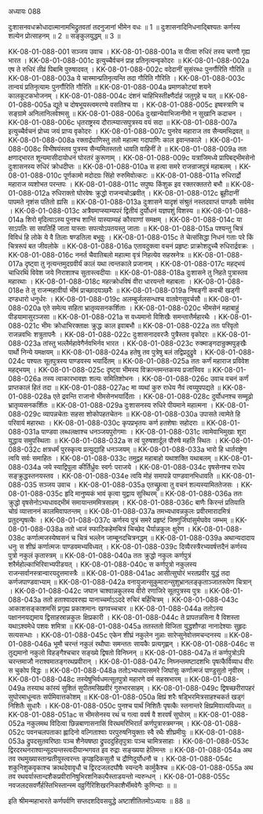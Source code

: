 अध्यायः 088

दुःशासनवधक्रोधादात्मानामभिद्रुतवतां तदनुजानां भीमेन वधः ॥ 1 ॥ दुःशासनादिनिधनाद्बिश्यतः कर्णस्य शल्येन प्रोत्साहनम् ॥ 2 ॥ सङ्कुलयुद्धम् ॥ 3 ॥

KK-08-01-088-001	सञ्जय उवाच ।
KK-08-01-088-001a	स पीत्वा रुधिरं तस्य चरणौ गृह्य भारत ।
KK-08-01-088-001c	इत्युच्चैर्वचनं प्राह प्रतिनृत्यन्वृकोदरः ॥
KK-08-01-088-002a	एष ते रुधिरं तीव्रं पिबामि पुरुषादवत् ।
KK-08-01-088-002c	वदेदानीं सुसंरब्धः पुनर्गौरिति गौरिति ॥
KK-08-01-088-003a	ये चास्मान्प्रतिनृत्यन्ति तदा गौरिति गौरिति ।
KK-08-01-088-003c	तान्वयं प्रतिनृत्यामः पुनर्गौरिति गौरिति ॥
KK-08-01-088-004a	प्रमाणकोट्यां शयने कालकूटकभोजनम् ।
KK-08-01-088-004c	दंशनं चाहिभिस्तीक्ष्णैर्दाहं जतुगृहे च यत् ॥
KK-08-01-088-005a	द्यूते च दोषभूयस्त्वमरण्ये वसतिश्च या ।
KK-08-01-088-005c	इष्वस्त्राणि च सङ्ग्रामे अनिलानिलवेश्मसु ॥
KK-08-01-088-006a	दुःखान्येवाभिजानीमो न सुखानि कदाचन ।
KK-08-01-088-006c	धृतराष्ट्रस्य दौरात्म्यात्सपुत्रस्य वयं सदा ॥
KK-08-01-088-007a	इत्युच्चैर्वचनं प्रोच्य जयं प्राप्य वृकोदरः ।
KK-08-01-088-007c	पुनरेव महाराज तव सैन्यमभिद्रवत् ॥
KK-08-01-088-008a	रक्तार्द्रपाणिस्तु ततो महात्मा गदापाणिः काल इवान्तकाले ।
KK-08-01-088-008c	विभीषयंस्तव पुत्रस्य सैन्यमितस्ततो धावति वाहिनीं ते ॥
KK-08-01-088-009a	ततः क्षणाद्भारत शून्यमासीदायोधनं घोरतरं कुरूणाम् ।
KK-08-01-088-009c	यत्राजिमध्ये प्रापिबद्भीमसेनो दुःशासनस्य रुधिरं क्रोधदीप्तः ॥
KK-08-01-088-010a	स हत्वा समरे राजन्राजपुत्रं महाबलम् ।
KK-08-01-088-010c	पूर्णकामो मदोदग्रः सिंहो रुरुमिवोत्कटः ॥
KK-08-01-088-011a	रुधिरार्द्रो महाराज व्यशोभत परन्तपः ।
KK-08-01-088-011c	सपुष्पः किंशुक इव रक्तरक्ततरो बभौ ॥
KK-08-01-088-012a	रुधिराक्तो घोरवेषः क्रुद्धो राजन्वचोऽब्रवीत् ।
KK-08-01-088-012c	ब्रूहीदानीं पापमते नृशंस पतितो ह्यसि ॥
KK-08-01-088-013a	दुःशासने यादृशं संश्रुतं नस्तदवाप्तं पाण्डवैः सर्वमेव ।
KK-08-01-088-013c	अत्रैवमाप्स्याम्यपरं द्वितीयं दुर्योधनं यज्ञपशुं विशस्य ॥
KK-08-01-088-014a	शिरो मृदित्वाऽस्य पुनश्च शान्तिं यास्याम्यहं कौरवाणां समक्षम् ।
KK-08-01-088-014c	या साऽपतिः सा सपतिर्हि जाता यास्ताः सपत्योऽपतयस्तु जाताः ॥
KK-08-01-088-015a	पश्यन्तु चित्रं विविधं हि लोके ये वै तिलाः षण्डतिला बभूवुः ।
KK-08-01-088-015c	ते चेत्संसिद्धा निधनं गताः परे किं चित्ररूपं बत जीवलोके ॥
KK-08-01-088-016a	एतावदुक्त्वा वचनं प्रहृष्टः प्राक्रोशदुच्चै रुधिरार्द्रवक्रः ।
KK-08-01-088-016c	ननर्त चैवातिबलो महात्मा वृत्रं निहत्येव सहस्रनेत्रः ॥
KK-08-01-088-017a	दृष्ट्वा तु नृत्यन्तमुदग्रवीर्यं कालं यथा त्वन्तकाले प्रजानाम् ।
KK-08-01-088-017c	महद्भयं चाधिरथिं विवेश जये निराशाश्च सुतास्त्वदीयाः ॥
KK-08-01-088-018a	दुःशासने तु निहते पुत्रास्तव महारथाः ।
KK-08-01-088-018c	महत्क्रोधविषं वीरा धारयन्तो महाबलाः ।
KK-08-01-088-018e	ते तु राजन्महावीर्या भीमं प्राच्छादयञ्छरैः ॥
KK-08-01-088-019a	निषङ्गी कवची खड्गी दण्डधारो धनुर्धरः ।
KK-08-01-088-019c	अलम्बुर्जलसन्धश्च वातवेगसुवर्चसौ ॥
KK-08-01-088-020a	एते समेत्य सहिता भ्रातृव्यसनकर्शिताः ।
KK-08-01-088-020c	भीमसेनं महाबाहुं पीडयामासुरञ्जसा ॥
KK-08-01-088-021a	स वध्यमानो विशिखैः समन्तात्तैर्महारथैः ।
KK-08-01-088-021c	भीमः क्रोधाभिरक्ताक्षः क्रुद्धः काल इवाबभौ ॥
KK-08-01-088-022a	ततः परिवृतो राजन्नवभिः शत्रुतापनैः ।
KK-08-01-088-022c	दुःशासनादवरजैः पुत्रैस्तव वृकोदरः ॥
KK-08-01-088-023a	तांस्तु भल्लैर्महावेगैर्नवभिर्नव भारत ।
KK-08-01-088-023c	रुक्माङ्गदान्रुक्मपुङ्खैः पार्थो निन्ये यमक्षयम् ॥
KK-08-01-088-024a	हतेषु तव पुत्रेषु बलं तद्विप्रदुद्रुवे ।
KK-08-01-088-024c	पश्यतः सूतपुत्रस्य पाण्डवस्य भयार्दितम् ॥
KK-08-01-088-025a	ततः कर्णं महाराज प्रविवेश महद्भयम् ।
KK-08-01-088-025c	दृष्ट्वा भीमस्य विक्रान्तमन्तकस्य प्रजास्विव ॥
KK-08-01-088-026a	तस्य त्वाकारभावज्ञः शल्यः समितिशोभनः ।
KK-08-01-088-026c	उवाच वचनं कर्णं प्राप्तकालं हितं तदा ॥
KK-08-01-088-027ac	मा व्यथां कुरु राधेय नैवं त्वय्युपपद्यते ॥
KK-08-01-088-028a	एते द्रवन्ति राजानो भीमसेनभयार्दिताः ।
KK-08-01-088-028c	दुर्योधनश्च सम्मूढो भ्रातृव्यसनकर्शितः ॥
KK-08-01-088-029a	दुःशासनस्य रुधिरे पीयमाने महात्मना ।
KK-08-01-088-029c	व्यापन्नचेताः सहसा शोकोपहतचेतनः ॥
KK-08-01-088-030a	उपासते त्वामेते हि परिवार्य महारथाः ।
KK-08-01-088-030c	कृपप्रभृतयः कर्ण हतशेषाः सहोदराः ॥
KK-08-01-088-031a	पाण्डवा लब्धलक्षाश्च धनञ्जयपुरोगमाः ।
KK-08-01-088-031c	त्वामेवाभिमुखाः शूरा युद्धाय समुपस्थिताः ॥
KK-08-01-088-032a	स त्वं पुरुषशार्दूल पौरुषे महति स्थितः ।
KK-08-01-088-032c	क्षत्रधर्मं पुरस्कृत्य प्रत्युद्याहि धनञ्जयम् ॥
KK-08-01-088-033a	भारो हि धार्तराष्ट्रेण त्वयि सर्वः समाहितः ।
KK-08-01-088-033c	तमुद्वह महाबाहो यथाशक्ति यथाबलम् ॥
KK-08-01-088-034a	जये स्याद्विपुला कीर्तिर्ध्रुवः स्वर्गः पराजये ।
KK-08-01-088-034c	वृषसेनश्च राधेय सङ्क्रुद्धस्तनयस्तव ।
KK-08-01-088-034e	त्वयि मोहं समापन्ने पाण्डवानभिधावति ॥
KK-08-01-088-035	सञ्जय उवाच ।
KK-08-01-088-035a	एतच्छ्रुत्वा तु वचनं शल्यस्यामिततेजसः ।
KK-08-01-088-035c	हृदि मानुष्यकं भावं कृत्वा युद्वाय सुस्थिरम् ॥
KK-08-01-088-036a	ततः क्रुद्धो वृषसेनोऽभ्यधावद्भीमं समायान्तममित्रसाहम् ।
KK-08-01-088-036c	बाणैः किरन्तं प्रतियाति चोग्रं व्यात्ताननं कालमिवापतन्तम् ॥
KK-08-01-088-037a	तमभ्यधावन्नकुलः प्रवीरमारादमित्रं प्रतुदन्पृषत्कैः ।
KK-08-01-088-037c	कर्णस्य पुत्रं समरे प्रहृष्टं जिष्णुर्जिघांसुर्मघवेव जम्भम् ॥
KK-08-01-088-038a	ततो ध्वजं स्फाटिकहेमचित्रं चिच्छेद धैर्यान्नकुलः क्षुरेण ।
KK-08-01-088-038c	कर्णात्मजस्येष्वसनं च चित्रं भल्लेन जाम्बूनदचित्रनद्धम् ॥
KK-08-01-088-039a	अथान्यदादाय धनुः स शीघ्रं कर्णात्मजः पाण्डवमभ्यविध्यत् ।
KK-08-01-088-039c	दिव्यैरस्त्रैरभ्यवर्षत्तदैनं कर्णस्य पुत्रो नकुलं कृतास्त्रम् ॥
KK-08-01-088-040a	ततः क्रुद्धो नकुलः कर्णपुत्रं शरैर्महोल्काभिरिवाभ्यपीडयत् ।
KK-08-01-088-040c	स कर्णपुत्रो नकुलस्य राजन्सर्वानस्त्रान्वारयदुत्तमास्त्रैः ॥
KK-08-01-088-041ac	आसीत्सुघोरं भरतप्रवीर युद्धं तदा कर्णजपाण्डवाभ्याम् ॥
KK-08-01-088-042a	वनायुजान्सुकुमारान्सुशुभ्रानलङ्कृताञ्जातरूपेण चित्रान् ।
KK-08-01-088-042c	जघान चाश्वान्नकुलस्य वीरो रणाजिरे सूतपुत्रस्य पुत्रः ॥
KK-08-01-088-043a	ततो हताश्वादवरुह्य यानाच्चर्माऽऽददे रुचिरं बर्हिचित्रम् ।
KK-08-01-088-043c	आकाशसङ्काशमसिं प्रगृह्य प्रकाशमानः खगवच्चचार ॥
KK-08-01-088-044a	ततोऽस्य पक्षाननयद्यमाय द्विसाहस्रान्नकुलः क्षिप्रकारी ।
KK-08-01-088-044c	ते प्रापतन्नसिना वै विशस्ता यथाऽश्वमेधे पशवः शमित्रा ॥
KK-08-01-088-045a	ततस्ततो विजिता युद्धशौण्डा नानादेश्याः सुहृदः सत्यसन्धाः ।
KK-08-01-088-045c	एकेन शीघ्रं नकुलेन नुन्नाः सारेप्सुनेवोत्तमचन्दनस्य ॥
KK-08-01-088-046a	भूमौ चरन्तं नकुलं रथौघाः समन्ततः सायकैः प्रत्यगृह्णन् ।
KK-08-01-088-046c	स तुद्यमानो नकुलो विहङ्गैश्चचार सङ्ख्ये द्विषतो विनिघ्नन् ॥
KK-08-01-088-047a	तं कर्णपुत्रोऽपि चरन्तमाजौ नराश्वमातङ्गरथप्रवीरान् ।
KK-08-01-088-047c	निघ्नन्तमष्टादशभिः पृषत्कैर्विव्याध वीरः स चुकोप विद्धः ॥
KK-08-01-088-048a	ततोऽभ्यधावत्समरे जिघांसुः कर्णात्मजं पाण्डुसुतो नृवीरम् ।
KK-08-01-088-048c	तस्येषुभिर्वधमत्सूतपुत्रो महारणे वर्म सहस्रभारम् ॥
KK-08-01-088-049a	तस्याथ कांस्यं सुशितं सुपीतमसिप्रवीरं गुरुभारसाहम् ।
KK-08-01-088-049c	द्विषच्छरीरापहरं सुघोरमाधून्वतः सर्पमिवात्तकोशम् ॥
KK-08-01-088-050a	क्षिप्रं शरैः षड्भिरमित्रसाहश्चकर्त खड्गं निशितैः सुधारैः ।
KK-08-01-088-050c	पुनश्च पार्थं निशितैः पृषत्कैः स्तनान्तरे क्षिप्रमिवात्यविध्यत् ॥
KK-08-01-088-051ac	स भीमसेनस्य रथं च गत्वा ववर्ष वै शरवर्षं सुघोरम् ॥
KK-08-01-088-052a	नकुलमथ विदित्वा छिन्नबाणासनासिं विरथमरिभिरार्तं कर्णपुत्रास्त्रमग्नम् ।
KK-08-01-088-052c	पवनचलपताका ह्लादिनो वल्गिताश्वाः परपुरुषनियुक्ताः स्वै रथैः शीघ्रमीयुः ॥
KK-08-01-088-053a	द्रुपदसुतवरिष्ठाः पञ्च शैनेयषष्ठा द्रुपददुहितृपुत्राः पञ्च चामित्रसाहाः ।
KK-08-01-088-053c	द्विरदरथनराश्वान्सूदयन्तस्त्वदीयान्भगवत इव रुद्राः सङ्ख्यया हेतिमन्तः ॥
KK-08-01-088-054a	अथ तव रथमुख्यास्तान्प्रतीयुस्त्वरन्तः कृपहृदिकसुतौ च द्रौणिदुर्योधनौ च ।
KK-08-01-088-054c	शकुनिशुकवृकाश्च क्राथदेवावृधौ च द्विरदजलदघौषैः स्यन्दनैः कार्मुकैश्च ॥
KK-08-01-088-055a	अथ तव रथवर्यास्तान्दशैकप्रवीरानिषुभिरशनिकल्पैस्ताडयन्तो न्यरुन्धन् ।
KK-08-01-088-055c	नवजलदसवर्णैर्हस्तिभिस्तान्स्म वव्रुर्गिरिशिखरनिकाशैर्भीमवेगैः कुणिन्दाः ॥ ॥

इति श्रीमन्महाभारते कर्णपर्वणि सप्तदशदिवसयुद्धे अष्टाशीतितमोऽध्यायः ॥ 88 ॥
